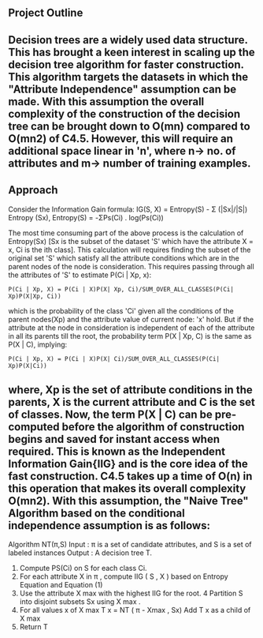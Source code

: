 Project Outline
----------------------------------------------------------------
Decision trees are a widely used data structure. This has brought a keen interest in scaling up the decision tree algorithm for faster construction. This algorithm targets the datasets in which the "Attribute Independence" assumption can be made. With this assumption the overall complexity of the construction of the decision tree can be brought down to O(mn) compared to O(mn2) of C4.5. However, this will require an additional space linear in 'n', where n-> no. of attributes and m-> number of training examples.
----------------------------------------------------------------
Approach
----------------------------------------------------------------
Consider the Information Gain formula:
IG(S, X) = Entropy(S) - Σ (|Sx|/|S|) Entropy (Sx),
Entropy(S) = -ΣPs(Ci) . log(Ps(Ci))

The most time consuming part of the above process is the calculation of Entropy(Sx) [Sx is the subset of the dataset 'S' which have the attribute X = x, Ci is the ith class]. This calculation will requires finding the subset of the original set 'S' which satisfy all the attribute conditions which are in the parent nodes of the node is consideration. This requires passing through all the attributes of 'S' to estimate P(Ci | Xp, x):

	P(Ci | Xp, X) = P(Ci | X)P(X| Xp, Ci)/SUM_OVER_ALL_CLASSES(P(Ci| Xp)P(X|Xp, Ci))

which is the probability of the class 'Ci' given all the conditions of the parent nodes(Xp) and the attribute value of current node: 'x' hold. But if the attribute at the node in consideration is independent of each of the attribute in all its parents till the root, the probability term P(X | Xp, C) is the same as P(X | C), implying:

	P(Ci | Xp, X) = P(Ci | X)P(X| Ci)/SUM_OVER_ALL_CLASSES(P(Ci| Xp)P(X|Ci))

where, Xp is the set of attribute conditions in the parents, X is the current attribute and C is the set of classes. Now, the term P(X | C) can be pre-computed before the algorithm of construction begins and saved for instant access when required. This is known as the Independent Information Gain{IIG} and is the core idea of the fast construction. C4.5 takes up a time of O(n) in this operation that makes its overall complexity O(mn2). With this assumption, the "Naive Tree" Algorithm based on the conditional independence assumption is as follows:
------------------------------------------------------------------------------------------
Algorithm NT(π,S)
Input : π is a set of candidate attributes, and
S is a set of labeled instances
Output : A decision tree T.
1. Compute PS(Ci) on S for each class Ci.
2. For each attribute X in π , compute
IIG ( S , X ) based on Entropy Equation and Equation (1)
3. Use the attribute X max with the highest IIG for the root.
4 Partition S into disjoint subsets Sx using X max .
5. For all values x of X max
T x = NT ( π - Xmax , Sx)
Add T x as a child of X max
6. Return T
